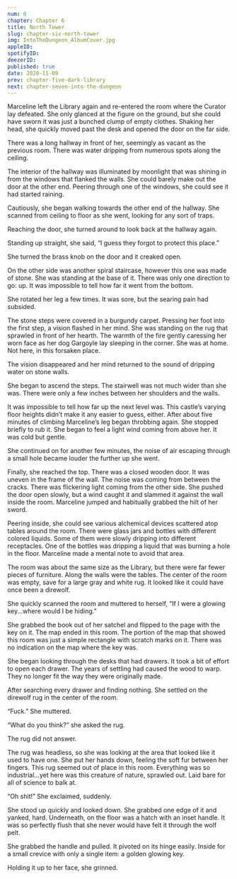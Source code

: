 ```yaml
---
num: 6
chapter: Chapter 6
title: North Tower
slug: chapter-six-north-tower
img: IntoTheDungeon_AlbumCover.jpg
appleID: 
spotifyID: 
deezerID:
published: true
date: 2020-11-09
prev: chapter-five-dark-library
next: chapter-seven-into-the-dungeon
---
```

Marceline left the Library again and re-entered the room where the Curator lay defeated. She only glanced at the figure on the ground, but she could have sworn it was just a bunched clump of empty clothes. Shaking her head, she quickly moved past the desk and opened the door on the far side.

There was a long hallway in front of her, seemingly as vacant as the previous room. There was water dripping from numerous spots along the ceiling. 

The interior of the hallway was illuminated by moonlight that was shining in from the windows that flanked the walls. She could barely make out the door at the other end. Peering through one of the windows, she could see it had started raining.

Cautiously, she began walking towards the other end of the hallway. She scanned from ceiling to floor as she went, looking for any sort of traps.

Reaching the door, she turned around to look back at the hallway again.

Standing up straight, she said, “I guess they forgot to protect this place.”

She turned the brass knob on the door and it creaked open.

On the other side was another spiral staircase, however this one was made of stone. She was standing at the base of it. There was only one direction to go: up. It was impossible to tell how far it went from the bottom.

She rotated her leg a few times. It was sore, but the searing pain had subsided.

The stone steps were covered in a burgundy carpet. Pressing her foot into the first step, a vision flashed in her mind. She was standing on the rug that sprawled in front of her hearth. The warmth of the fire gently caressing her worn face as her dog Gargoyle lay sleeping in the corner. She was at home. Not here, in this forsaken place.

The vision disappeared and her mind returned to the sound of dripping water on stone walls.

She began to ascend the steps. The stairwell was not much wider than she was. There were only a few inches between her shoulders and the walls.

It was impossible to tell how far up the next level was. This castle’s varying floor heights didn’t make it any easier to guess, either. After about five minutes of climbing Marceline’s leg began throbbing again. She stopped briefly to rub it. She began to feel a light wind coming from above her. It was cold but gentle.

She continued on for another few minutes, the noise of air escaping through a small hole became louder the further up she went.

Finally, she reached the top. There was a closed wooden door. It was uneven in the frame of the wall. The noise was coming from between the cracks. There was flickering light coming from the other side. She pushed the door open slowly, but a wind caught it and slammed it against the wall inside the room. Marceline jumped and habitually grabbed the hilt of her sword.

Peering inside, she could see various alchemical devices scattered atop tables around the room. There were glass jars and bottles with different colored liquids. Some of them were slowly dripping into different receptacles. One of the bottles was dripping a liquid that was burning a hole in the floor. Marceline made a mental note to avoid that area.

The room was about the same size as the Library, but there were far fewer pieces of furniture. Along the walls were the tables. The center of the room was empty, save for a large gray and white rug. It looked like it could have once been a direwolf.

She quickly scanned the room and muttered to herself, “If I were a glowing key...where would I be hiding.”

She grabbed the book out of her satchel and flipped to the page with the key on it. The map ended in this room. The portion of the map that showed this room was just a simple rectangle with scratch marks on it. There was no indication on the map where the key was.

She began looking through the desks that had drawers. It took a bit of effort to open each drawer. The years of settling had caused the wood to warp. They no longer fit the way they were originally made.

After searching every drawer and finding nothing. She settled on the direwolf rug in the center of the room.

“Fuck.” She muttered.

“What do you think?” she asked the rug.

The rug did not answer.

The rug was headless, so she was looking at the area that looked like it used to have one. She put her hands down, feeling the soft fur between her fingers. This rug seemed out of place in this room. Everything was so industrial...yet here was this creature of nature, sprawled out. Laid bare for all of science to balk at.

“Oh shit!” She exclaimed, suddenly.

She stood up quickly and looked down. She grabbed one edge of it and yanked, hard. Underneath, on the floor was a hatch with an inset handle. It was so perfectly flush that she never would have felt it through the wolf pelt.

She grabbed the handle and pulled. It pivoted on its hinge easily. Inside for a small crevice with only a single item: a golden glowing key.

Holding it up to her face, she grinned.
